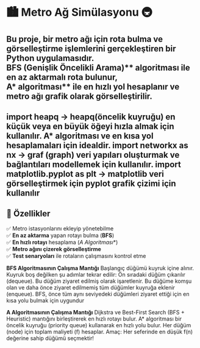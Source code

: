 # 🏙️ Metro Ağ Simülasyonu 🚇

Bu proje, bir metro ağı için **rota bulma ve görselleştirme** işlemlerini gerçekleştiren bir Python uygulamasıdır.  
BFS (Genişlik Öncelikli Arama)** algoritması ile **en az aktarmalı rota** bulunur,  
A* algoritması** ile **en hızlı yol** hesaplanır ve  metro ağı **grafik olarak görselleştirilir.**
---
import heapq -> heapq(öncelik kuyruğu) en küçük veya en büyük öğeyi hızla almak için kullanılır. A* algoritması ve en kısa yol hesaplamaları için idealdir.
import networkx as nx -> graf (graph) veri yapıları oluşturmak ve bağlantıları modellemek için kullanılır.
import matplotlib.pyplot as plt -> matplotlib veri görselleştirmek için pyplot grafik çizimi için kullanılır
---

## 🚀 **Özellikler**
✅ Metro istasyonlarını ekleyip yönetebilme  
✅ **En az aktarma** yapan rotayı bulma (**BFS**)  
✅ **En hızlı rotayı** hesaplama (**A* Algoritması**)  
✅ **Metro ağını çizerek görselleştirme**  
✅ **Test senaryoları** ile rotaların çalışmasını kontrol etme  


**BFS Algoritmasının Çalışma Mantığı**
Başlangıç düğümü kuyruk içine alınır.
Kuyruk boş değilken şu adımlar tekrar edilir:
Ön sıradaki düğüm çıkarılır (dequeue).
Bu düğüm ziyaret edilmiş olarak işaretlenir.
Bu düğüme komşu olan ve daha önce ziyaret edilmemiş tüm düğümler kuyruğa eklenir (enqueue).
BFS, önce tüm aynı seviyedeki düğümleri ziyaret ettiği için en kısa yolu bulmak için uygundur

**A Algoritmasının Çalışma Mantığı**
Dijkstra ve Best-First Search (BFS + Heuristic) mantığını birleştirerek en hızlı rotayı bulur.
A* algoritması bir öncelik kuyruğu (priority queue) kullanarak en hızlı yolu bulur.
Her düğüm (node) için toplam maliyeti (f) hesaplar.
Amaç: Her seferinde en düşük f(n) değerine sahip düğümü seçmektir!

